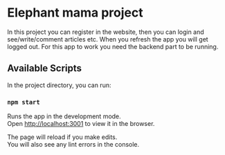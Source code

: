 # Elephant mama project

In this project you can register in the website, then you can login and see/write/comment articles etc.
When you refresh the app you will get logged out. For this app to work you need the backend part to be running.

## Available Scripts

In the project directory, you can run:

### `npm start`

Runs the app in the development mode.\
Open [http://localhost:3001](http://localhost:3001) to view it in the browser.

The page will reload if you make edits.\
You will also see any lint errors in the console.
